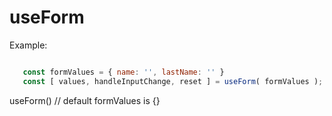 # useForm 

Example: 
```javascript

   const formValues = { name: '', lastName: '' }
   const [ values, handleInputChange, reset ] = useForm( formValues );

```

useForm() // default formValues is {} 